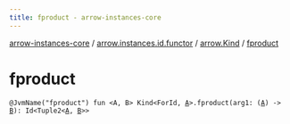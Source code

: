 ```yaml
---
title: fproduct - arrow-instances-core
---
```


[arrow-instances-core](../../index.html) / [arrow.instances.id.functor](../index.html) / [arrow.Kind](index.html) / [fproduct](./fproduct.html)

# fproduct

`@JvmName("fproduct") fun <A, B> Kind<ForId, `[`A`](fproduct.html#A)`>.fproduct(arg1: (`[`A`](fproduct.html#A)`) -> `[`B`](fproduct.html#B)`): Id<Tuple2<`[`A`](fproduct.html#A)`, `[`B`](fproduct.html#B)`>>`